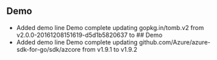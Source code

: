 
## Demo
- Added demo line
Demo complete
updating gopkg.in/tomb.v2 from v2.0.0-20161208151619-d5d1b5820637 to ## Demo
- Added demo line
Demo complete
updating github.com/Azure/azure-sdk-for-go/sdk/azcore from v1.9.1 to v1.9.2
